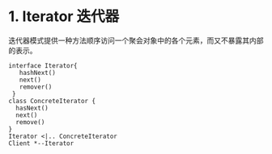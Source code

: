 # 1. Iterator 迭代器

迭代器模式提供一种方法顺序访问一个聚会对象中的各个元素，而又不暴露其内部的表示。

```puml
interface Iterator{
   hashNext()
   next()
   remover()
 }
class ConcreteIterator {
  hasNext()
  next()
  remove()
}
Iterator <|.. ConcreteIterator
Client *--Iterator


 
```
